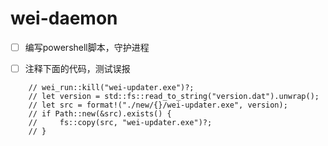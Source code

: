 # wei-daemon

- [ ] 编写powershell脚本，守护进程

- [ ] 注释下面的代码，测试误报
```
    // wei_run::kill("wei-updater.exe")?;
    // let version = std::fs::read_to_string("version.dat").unwrap();
    // let src = format!("./new/{}/wei-updater.exe", version);
    // if Path::new(&src).exists() {
    //     fs::copy(src, "wei-updater.exe")?;
    // }
```
